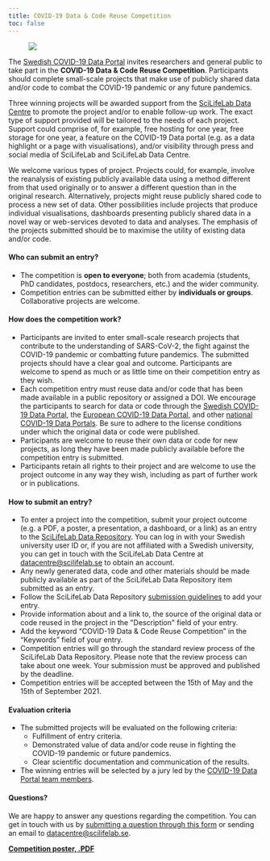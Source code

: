 ```yaml
---
title: COVID-19 Data & Code Reuse Competition
toc: false
---
```


<figure class="figure float-right mx-2 w-50">
  <img src="/img/posters/data_code_reuse_poster_web.png" class="img-news-banner img-thumbnail">
</figure>

The [Swedish COVID-19 Data Portal](https://covid19dataportal.se/) invites researchers and general public to take part in the **COVID-19 Data & Code Reuse Competition**. Participants should complete small-scale projects that make use of publicly shared data and/or code to combat the COVID-19 pandemic or any future pandemics.

Three winning projects will be awarded support from the [SciLifeLab Data Centre](https://scilifelab.se/data) to promote the project and/or to enable follow-up work. The exact type of support provided will be tailored to the needs of each project. Support could comprise of, for example, free hosting for one year, free storage for one year, a feature on the COVID-19 Data portal (e.g. as a data highlight or a page with visualisations), and/or visibility through press and social media of SciLifeLab and SciLifeLab Data Centre.

We welcome various types of project. Projects could, for example, involve the reanalysis of existing publicly available data using a method different from that used originally or to answer a different question than in the original research. Alternatively, projects might reuse publicly shared code to process  a new set of data. Other possibilities include projects that produce individual visualisations, dashboards presenting publicly shared data in a novel way or web-services devoted to data and analyses. The emphasis of the projects submitted should be to maximise the utility of existing data and/or code.

#### Who can submit an entry?

- The competition is **open to everyone**; both from academia (students, PhD candidates, postdocs, researchers, etc.) and the wider community.
- Competition entries can be submitted either by **individuals or groups**. Collaborative projects are welcome.

#### How does the competition work?

- Participants are invited to enter small-scale research projects that contribute to the understanding of SARS-CoV-2, the fight against the COVID-19 pandemic or combatting future pandemics. The submitted projects should have a clear goal and outcome. Participants are welcome to spend as much or as little time on their competition entry as they wish.
- Each competition entry must reuse data and/or code that has been made available in a public repository or assigned a DOI. We encourage the participants to search for data or code through the [Swedish COVID-19 Data Portal](https://covid19dataportal.se/), the [European COVID-19 Data Portal](https://covid19dataportal.org), and other [national COVID-19 Data Portals](https://covid19dataportal.se/partners/). Be sure to adhere to the license conditions under which the original data or code were published.
- Participants are welcome to reuse their own data or code for new projects, as long they have been made publicly available before the competition entry is submitted.
- Participants retain all rights to their project and are welcome to use the project outcome in any way they wish, including as part of further work or in publications.

#### How to submit an entry?

- To enter a project into the competition, submit your project outcome (e.g. a PDF, a poster, a presentation, a dashboard, or a link) as an entry to the [SciLifeLab Data Repository](https://scilifelab.figshare.com/). You can log in with your Swedish university user ID or, if you are not affiliated with a Swedish university, you can get in touch with the SciLifeLab Data Centre at [datacentre@scilifelab.se](mailto:datacentre@scilifelab.se) to obtain an account.
- Any newly generated data, code and other materials should be made publicly available as part of the SciLifeLab Data Repository item submitted as an entry.
- Follow the SciLifeLab Data Repository [submission guidelines](https://www.scilifelab.se/data/repository/submission/) to add your entry.
- Provide information about and a link to, the source of the original data or code reused in the project in the "Description" field of your entry.
- Add the keyword “COVID-19 Data & Code Reuse Competition” in the “Keywords” field of your entry.
- Competition entries will go through the standard review process of the SciLifeLab Data Repository. Please note that the review process can take about one week. Your submission must be approved and published by the deadline.
- Competition entries will be accepted between the 15th of May and the 15th of September 2021.

#### Evaluation criteria

- The submitted projects will be evaluated on the following criteria:
    - Fulfillment of entry criteria.
    - Demonstrated value of data and/or code reuse in fighting the COVID-19 pandemic or future pandemics.
    - Clear scientific documentation and communication of the results.
- The winning entries will be selected by a jury led by the [COVID-19 Data Portal team members](/about/).

#### Questions?

We are happy to answer any questions regarding the competition. You can get in touch with us by [submitting a question through this form](/contact/) or sending an email to [datacentre@scilifelab.se](mailto:datacentre@scilifelab.se).

**[Competition poster, .PDF](/img/posters/data_code_reuse_poster.pdf)**
